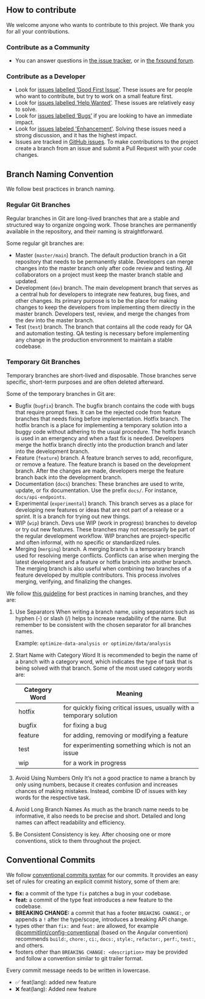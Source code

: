 ## How to contribute
We welcome anyone who wants to contribute to this project. We thank you for all your contributions.

### Contribute as a Community
- You can answer questions in [the issue tracker](https://github.com/fxsound2/fxsound-app/issues), or in [the fxsound forum](https://forum.fxsound.com/).

### Contribute as a Developer
- Look for [issues labelled ’Good First Issue’](https://github.com/fxsound2/fxsound-app/issues?q=is%3Aopen+is%3Aissue+label%3A%22good+first+issue%22). These issues are for people who want to contribute, but try to work on a small feature first.
- Look for [issues labelled ‘Help Wanted’](https://github.com/fxsound2/fxsound-app/issues?q=is%3Aopen+is%3Aissue+label%3A%22help+wanted%22). These issues are relatively easy to solve.
- Look for [issues labelled ‘Bugs’](https://github.com/fxsound2/fxsound-app/issues?q=is%3Aopen+is%3Aissue+label%3Abug+) if you are looking to have an immediate impact.
- Look for [issues labeled 'Enhancement'](https://github.com/fxsound2/fxsound-app/issues?q=is%3Aissue+is%3Aopen+label%3Aenhancement). Solving these issues need a strong discussion, and it has the highest impact.
- Issues are tracked in [GitHub issues](https://github.com/fxsound2/fxsound-app/issues). To make contributions to the project create a branch from an issue and submit a Pull Request with your code changes.

## Branch Naming Convention

We follow best practices in branch naming.

### Regular Git Branches
Regular branches in Git are long-lived branches that are a stable and structured way to organize ongoing work. Those branches are permanently available in the repository, and their naming is straightforward.

Some regular git branches are:
- Master (`master/main`) branch. The default production branch in a Git repository that needs to be permanently stable. Developers can merge changes into the master branch only after code review and testing. All collaborators on a project must keep the master branch stable and updated.
- Development (`dev`) branch. The main development branch that serves as a central hub for developers to integrate new features, bug fixes, and other changes. Its primary purpose is to be the place for making changes to keep the developers from implementing them directly in the master branch. Developers test, review, and merge the changes from the dev into the master branch.
- Test (`test`) branch. The branch that contains all the code ready for QA and automation testing. QA testing is necessary before implementing any change in the production environment to maintain a stable codebase.

### Temporary Git Branches
Temporary branches are short-lived and disposable. Those branches serve specific, short-term purposes and are often deleted afterward.

Some of the temporary branches in Git are:

- Bugfix (`bugfix`) branch. The bugfix branch contains the code with bugs that require prompt fixes. It can be the rejected code from feature branches that needs fixing before implementation.
Hotfix branch. The hotfix branch is a place for implementing a temporary solution into a buggy code without adhering to the usual procedure. The hotfix branch is used in an emergency and when a fast fix is needed. Developers merge the hotfix branch directly into the production branch and later into the development branch.
- Feature (`feature`) branch. A feature branch serves to add, reconfigure, or remove a feature. The feature branch is based on the development branch. After the changes are made, developers merge the feature branch back into the development branch.
- Documentation (`docs`) branches: These branches are used to write, update, or fix documentation. Use the prefix `docs/`. For instance, `docs/api-endpoints`.
- Experimental (`experimental`) branch. This branch serves as a place for developing new features or ideas that are not part of a release or a sprint. It is a branch for trying out new things.
- WIP (`wip`) branch. Devs use WIP (work in progress) branches to develop or try out new features. These branches may not necessarily be part of the regular development workflow. WIP branches are project-specific and often informal, with no specific or standardized rules.
- Merging (`merging`) branch. A merging branch is a temporary branch used for resolving merge conflicts. Conflicts can arise when merging the latest development and a feature or hotfix branch into another branch. The merging branch is also useful when combining two branches of a feature developed by multiple contributors. This process involves merging, verifying, and finalizing the changes.

We follow [this guideline](https://tilburgsciencehub.com/building-blocks/collaborate-and-share-your-work/use-github/naming-git-branches/) for best practices in naming branches, and they are:
1. Use Separators
When writing a branch name, using separators such as hyphen (-) or slash (/) helps to increase readability of the name. But remember to be consistent with the chosen separator for all branches names.

    Example: `optimize-data-analysis or optimize/data/analysis`

2. Start Name with Category Word
It is recommended to begin the name of a branch with a category word, which indicates the type of task that is being solved with that branch. Some of the most used category words are:

    | Category Word | Meaning |
    |---|---|
    | hotfix | for quickly fixing critical issues, usually with a temporary solution |
    | bugfix | for fixing a bug |
    | feature | for adding, removing or modifying a feature |
    | test | for experimenting something which is not an issue |
    | wip | for a work in progress |

3. Avoid Using Numbers Only
It’s not a good practice to name a branch by only using numbers, because it creates confusion and increases chances of making mistakes. Instead, combine ID of issues with key words for the respective task.

4. Avoid Long Branch Names
As much as the branch name needs to be informative, it also needs to be precise and short. Detailed and long names can affect readability and efficiency.

5. Be Consistent
Consistency is key. After choosing one or more conventions, stick to them throughout the project.

## Conventional Commits

We follow [conventional commits syntax](https://www.conventionalcommits.org/) for our commits. It provides an easy set of rules for creating an explicit commit history, some of them are:
- **fix:** a commit of the type `fix` patches a bug in your codebase.
- **feat:** a commit of the type feat introduces a new feature to the codebase.
- **BREAKING CHANGE:** a commit that has a footer `BREAKING CHANGE:`, or appends a `!` after the type/scope, introduces a breaking API change.
- types other than `fix:` and `feat:` are allowed, for example [@commitlint/config-conventional](https://github.com/conventional-changelog/commitlint/tree/master/%40commitlint/config-conventional) (based on the Angular convention) recommends `build:`, `chore:`, `ci:`, `docs:`, `style:`, `refactor:`, `perf:`, `test:`, and others.
- footers other than `BREAKING CHANGE: <description>` may be provided and follow a convention similar to git trailer format. 

Every commit message needs to be written in lowercase.
- ✅ feat(lang): added new feature
- ❌ feat(lang): Added new feature
